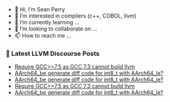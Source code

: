 - 👋 Hi, I’m Sean Perry
- 👀 I’m interested in compilers (c++, COBOL, llvm)
- 🌱 I’m currently learning ...
- 💞️ I’m looking to collaborate on ...
- 📫 How to reach me ...

<!---
s66perry/s66perry is a ✨ special ✨ repository because its `README.md` (this file) appears on your GitHub profile.
You can click the Preview link to take a look at your changes.
--->
### 📕 Latest LLVM Discourse Posts

<!-- DISCOURSE-LLVM:START -->
- [Require GCC&gt;=7.5 as GCC 7.3 cannot build llvm](https://discourse.llvm.org/t/require-gcc-7-5-as-gcc-7-3-cannot-build-llvm/72310#post_2)
- [AArch64_be generate diff code for int8_t with AArch64_le?](https://discourse.llvm.org/t/aarch64-be-generate-diff-code-for-int8-t-with-aarch64-le/72309#post_3)
- [AArch64_be generate diff code for int8_t with AArch64_le?](https://discourse.llvm.org/t/aarch64-be-generate-diff-code-for-int8-t-with-aarch64-le/72309#post_2)
- [Require GCC&gt;=7.5 as GCC 7.3 cannot build llvm](https://discourse.llvm.org/t/require-gcc-7-5-as-gcc-7-3-cannot-build-llvm/72310#post_1)
- [AArch64_be generate diff code for int8_t with AArch64_le?](https://discourse.llvm.org/t/aarch64-be-generate-diff-code-for-int8-t-with-aarch64-le/72309#post_1)
<!-- DISCOURSE-LLVM:END -->
